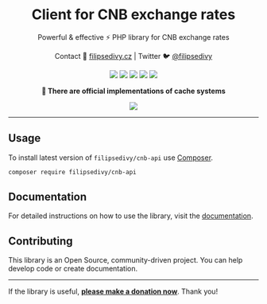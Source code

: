 <h1 align=center>Client for CNB exchange rates</h1>

<p align=center>
Powerful & effective ⚡️ PHP library for CNB exchange rates
</p>

<p align=center>
Contact 🚀 <a href="https://filipsedivy.cz">filipsedivy.cz</a> | Twitter 🐦 <a href="https://twitter.com/filipsedivy">@filipsedivy</a>
</p>

<p align="center">
  <a href="https://travis-ci.org/filipsedivy/cnb-api"><img src="https://img.shields.io/travis/filipsedivy/cnb-api.svg?style=flat-square"></a>
  <a href="https://coveralls.io/r/filipsedivy/cnb-api"><img src="https://img.shields.io/coveralls/filipsedivy/cnb-api.svg?style=flat-square"></a>
  <a href="https://packagist.org/packages/filipsedivy/cnb-api"><img src="https://poser.pugx.org/filipsedivy/cnb-api/d/monthly?format=flat-square"></a>
  <a href="https://packagist.org/packages/filipsedivy/cnb-api"><img src="https://poser.pugx.org/filipsedivy/cnb-api/d/total?format=flat-square"></a>
  <a href="https://github.com/filipsedivy/cnb-api/releases"><img src="https://poser.pugx.org/filipsedivy/cnb-api/v/stable?format=flat-square"></a>
</p>


<p align="center">
<b>💾 There are official implementations of cache systems</b>
</p>

<p align="center">
    <a href="https://github.com/filipsedivy/cnb-api-nette-caching"><img src="https://img.shields.io/static/v1?label=Nette%20Caching&message=filipsedivy%2Fcnb-api-nette-caching&color=16a085&style=flat-square&cacheSeconds=3600"></a>
</p>

-----

## Usage

To install latest version of `filipsedivy/cnb-api` use [Composer](https://getcomposer.com).

```bash
composer require filipsedivy/cnb-api
```

## Documentation

For detailed instructions on how to use the library, visit the [documentation](.docs/README.md).

## Contributing

This library is an Open Source, community-driven project. You can help develop code or create documentation.

-----

If the library is useful, **[please make a donation now](https://filipsedivy.cz/donation?to=cnb-api)**. Thank you!
